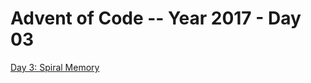 # Advent of Code -- Year 2017 - Day 03

[Day 3: Spiral Memory](https://adventofcode.com/2017/day/3)
